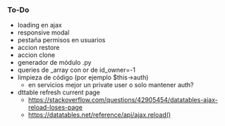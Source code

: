 ### To-Do
- loading en ajax
- responsive modal
- pestaña permisos en usuarios
- accion restore
- accion clone
- generador de módulo .py
- queries de _array con or de id_owner=-1
- limpieza de código (por ejemplo $this->auth)
  - en servicios mejor un private user o solo mantener auth? 
- dttable refresh current page
  - https://stackoverflow.com/questions/42905454/datatables-ajax-reload-loses-page
  - https://datatables.net/reference/api/ajax.reload()
